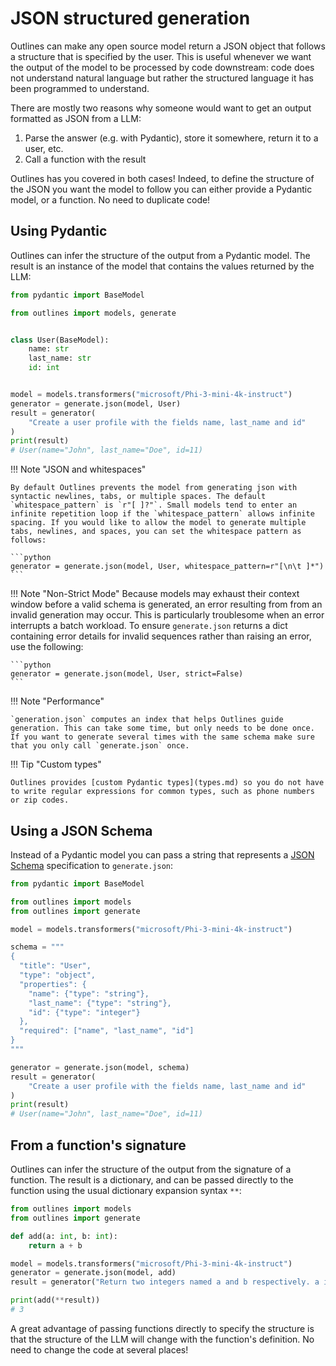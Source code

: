 # JSON structured generation

Outlines can make any open source model return a JSON object that follows a structure that is specified by the user. This is useful whenever we want the output of the model to be processed by code downstream: code does not understand natural language but rather the structured language it has been programmed to understand.

There are mostly two reasons why someone would want to get an output formatted as JSON from a LLM:

1. Parse the answer (e.g. with Pydantic), store it somewhere, return it to a user, etc.
2. Call a function with the result

Outlines has you covered in both cases! Indeed, to define the structure of the JSON you want the model to follow you can either provide a Pydantic model, or a function. No need to duplicate code!

## Using Pydantic

Outlines can infer the structure of the output from a Pydantic model. The result is an instance of the model that contains the values returned by the LLM:

```python
from pydantic import BaseModel

from outlines import models, generate


class User(BaseModel):
    name: str
    last_name: str
    id: int


model = models.transformers("microsoft/Phi-3-mini-4k-instruct")
generator = generate.json(model, User)
result = generator(
    "Create a user profile with the fields name, last_name and id"
)
print(result)
# User(name="John", last_name="Doe", id=11)
```

!!! Note "JSON and whitespaces"

    By default Outlines prevents the model from generating json with syntactic newlines, tabs, or multiple spaces. The default `whitespace_pattern` is `r"[ ]?"`. Small models tend to enter an infinite repetition loop if the `whitespace_pattern` allows infinite spacing. If you would like to allow the model to generate multiple tabs, newlines, and spaces, you can set the whitespace pattern as follows:

    ```python
    generator = generate.json(model, User, whitespace_pattern=r"[\n\t ]*")
    ```

!!! Note "Non-Strict Mode"
    Because models may exhaust their context window before a valid schema is generated, an error resulting from from an invalid generation may occur. This is particularly troublesome when an error interrupts a batch workload. To ensure `generate.json` returns a dict containing error details for invalid sequences rather than raising an error, use the following:

    ```python
    generator = generate.json(model, User, strict=False)
    ```


!!! Note "Performance"

    `generation.json` computes an index that helps Outlines guide generation. This can take some time, but only needs to be done once. If you want to generate several times with the same schema make sure that you only call `generate.json` once.

!!! Tip "Custom types"

    Outlines provides [custom Pydantic types](types.md) so you do not have to write regular expressions for common types, such as phone numbers or zip codes.

## Using a JSON Schema

Instead of a Pydantic model you can pass a string that represents a [JSON Schema](https://json-schema.org/) specification to `generate.json`:

```python
from pydantic import BaseModel

from outlines import models
from outlines import generate

model = models.transformers("microsoft/Phi-3-mini-4k-instruct")

schema = """
{
  "title": "User",
  "type": "object",
  "properties": {
    "name": {"type": "string"},
    "last_name": {"type": "string"},
    "id": {"type": "integer"}
  },
  "required": ["name", "last_name", "id"]
}
"""

generator = generate.json(model, schema)
result = generator(
    "Create a user profile with the fields name, last_name and id"
)
print(result)
# User(name="John", last_name="Doe", id=11)
```

## From a function's signature

Outlines can infer the structure of the output from the signature of a function. The result is a dictionary, and can be passed directly to the function using the usual dictionary expansion syntax `**`:

```python
from outlines import models
from outlines import generate

def add(a: int, b: int):
    return a + b

model = models.transformers("microsoft/Phi-3-mini-4k-instruct")
generator = generate.json(model, add)
result = generator("Return two integers named a and b respectively. a is odd and b even.")

print(add(**result))
# 3
```

A great advantage of passing functions directly to specify the structure is that the structure of the LLM will change with the function's definition. No need to change the code at several places!
